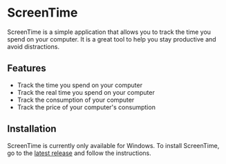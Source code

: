 # ScreenTime

ScreenTime is a simple application that allows you to track the time you spend on your computer. It is a great tool to help you stay productive and avoid distractions.

## Features

- Track the time you spend on your computer
- Track the real time you spend on your computer
- Track the consumption of your computer
- Track the price of your computer's consumption

## Installation

ScreenTime is currently only available for Windows. To install ScreenTime, go to the [latest release](https://github.com/S2009/ScreenTime/releases) and follow the instructions.
